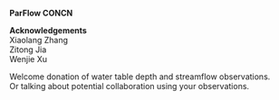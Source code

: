 **ParFlow CONCN**

**Acknowledgements**  
Xiaolang Zhang  
Zitong Jia  
Wenjie Xu  

Welcome donation of water table depth and streamflow observations.  
Or talking about potential collaboration using your observations.  

